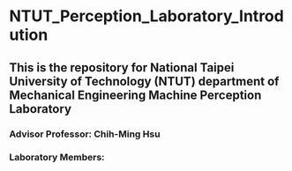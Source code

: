 # NTUT_Perception_Laboratory_Introdution
## This is the repository for National Taipei University of Technology (NTUT) department of Mechanical Engineering Machine Perception Laboratory

### Advisor Professor: Chih-Ming Hsu
### Laboratory Members:


